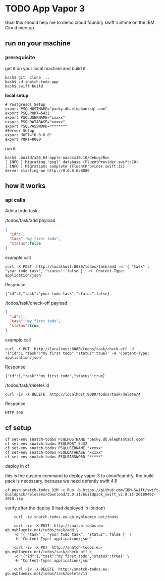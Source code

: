 # TODO App Vapor 3

Goal this should help me to demo cloud foundry swift runtime on the IBM Cloud meetup.

## run on your machine
### prerequisite
get it on your local machine and build it.
```shell
bash$ git  clone ...
bash$ cd snatch-todo-app
bash$ swift build
```

**local setup**

```shell
# Postgresql Setup
export PSQLHOSTNAME="packy.db.elephantsql.com"
export PSQLPORT=5432
export PSQLUSERNAME="xxxxx"
export PSQLDATABASE="xxxxx"
export PSQLPASSWORD="******"
#Server Setup
export HOST="0.0.0.0"
export PORT=8080
```
run it
```shell
bash$ .build/x86_64-apple-macosx10.10/debug/Run
[ INFO ] Migrating 'psql' database (FluentProvider.swift:28)
[ INFO ] Migrations complete (FluentProvider.swift:32)
Server starting on http://0.0.0.0:8080
```

## how it works

### api calls

Add a todo task

/todos/task/add
payload
```json
{
  "id":1,
  "task":"my first todo",
  "status":false
}
````
example call
```
curl -X POST  http://localhost:8080/todos/task/add -d '{ "task" : "your todo task", "status": false }' -H 'Content-Type: application/json'
```
Response
```
{"id":3,"task":"your todo task","status":false}

```

/todos/task/check-off
payload
```json
{
  "id":1,
  "task":"my first todo",
  "status":true
}
````

example call
```
curl -X PUT  http://localhost:8080/todos/task/check-off -d '{"id":1,"task":"my first todo","status":true}' -H 'Content-Type: application/json'
```

Response
```
{"id":1,"task":"my first todo","status":true}
```

/todos/task/delete/:id
```
curl -iv -X DELETE  http://localhost:8080/todos/task/delete/4
```

Response
```
HTTP 200
```

## cf setup

```
cf set-env snatch-todos PSQLHOSTNAME "packy.db.elephantsql.com"
cf set-env snatch-todos PSQLPORT 5432
cf set-env snatch-todos PSQLUSERNAME "xxxxx"
cf set-env snatch-todos PSQLDATABASE "xxxxx"
cf set-env snatch-todos PSQLPASSWORD "*****"
```
deploy in cf

this is the custom command to deploy vapor 3 to cloudfoundry, the build pack is necessary, because we need defently swift 4.1!

```shell
cf push snatch-todos 32M -c Run -b https://github.com/IBM-Swift/swift-buildpack/releases/download/2.0.11/buildpack_swift_v2.0.11-20180402-2018.zip
```


verify after the deploy (I had deployed in london)
```shell
    curl -iv snatch-todos.eu-gb.mybluemix.net/todos

    curl -iv -X POST  http://snatch-todos.eu-gb.mybluemix.net/todos/task/add \
    -d '{ "task" : "your todo task", "status": false }' \
    -H 'Content-Type: application/json'

    curl -iv -X PUT  http://snatch-todos.eu-gb.mybluemix.net/todos/task/check-off \
    -d '{"id":1,"task":"my first todo","status":true}' \
    -H 'Content-Type: application/json'

    curl -iv -X DELETE  http://snatch-todos.eu-gb.mybluemix.net/todos/task/delete/11
```

